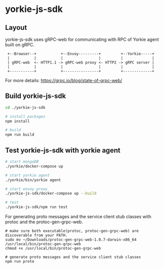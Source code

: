 # yorkie-js-sdk

## Layout

yorkie-js-sdk uses gRPC-web for communicating with RPC of Yorkie agent built on gRPC.

```
 +--Browser--+           +--Envoy---------+         +--Yorkie-----+
 |           |           |                |         |             |
 | gRPC-web  <- HTTP1.1 -> gRPC-web proxy <- HTTP2 -> gRPC server |
 |           |           |                |         |             |
 +-----------+           +----------------+         +-------------+
```

For more details: https://grpc.io/blog/state-of-grpc-web/

## Build yorkie-js-sdk

```bash
cd ./yorkie-js-sdk

# install packages
npm install

# build
npm run build
```

## Test yorkie-js-sdk with yorkie agent

```bash
# start mongoDB
./yorkie/docker-compose up

# start yorkie agent
./yorkie/bin/yorkie agent

# start envoy proxy
./yorkie-js-sdk/docker-compose up --build

# test
./yorkie-js-sdk/npm run test
```

For generating proto messages and the service client stub classes with protoc and the protoc-gen-grpc-web.
```
# make sure both executable(protoc, protoc-gen-grpc-web) are discoverable from your PATH.
sudo mv ~/Downloads/protoc-gen-grpc-web-1.0.7-darwin-x86_64 /usr/local/bin/protoc-gen-grpc-web
chmod +x /usr/local/bin/protoc-gen-grpc-web

# generate proto messages and the service client stub classes
npm run proto
```
